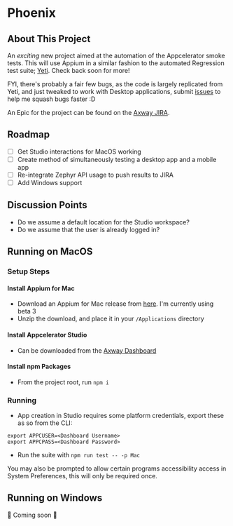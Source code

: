 # Phoenix

## About This Project

An _exciting_ new project aimed at the automation of the Appcelerator smoke tests. This will use Appium in a similar fashion to the automated Regression test suite; [Yeti](https://github.com/appcelerator/yeti). Check back soon for more!

FYI, there's probably a fair few bugs, as the code is largely replicated from Yeti, and just tweaked to work with Desktop applications, submit [issues](https://github.com/appcelerator/phoenix/issues) to help me squash bugs faster :D

An Epic for the project can be found on the [Axway JIRA](https://techweb.axway.com/jira/browse/QE-4017).

## Roadmap

- [ ] Get Studio interactions for MacOS working
- [ ] Create method of simultaneously testing a desktop app and a mobile app
- [ ] Re-integrate Zephyr API usage to push results to JIRA
- [ ] Add Windows support

## Discussion Points

* Do we assume a default location for the Studio workspace?
* Do we assume that the user is already logged in?

## Running on MacOS

### Setup Steps

#### Install Appium for Mac

* Download an Appium for Mac release from [here](https://github.com/appium/appium-for-mac/releases). I'm currently using beta 3
* Unzip the download, and place it in your `/Applications` directory

#### Install Appcelerator Studio

* Can be downloaded from the [Axway Dashboard](https://platform.axway.com)

#### Install npm Packages

* From the project root, run `npm i`

### Running

* App creation in Studio requires some platform credentials, export these as so from the CLI:
```
export APPCUSER=<Dashboard Username>
export APPCPASS=<Dashboard Password>
```

* Run the suite with `npm run test -- -p Mac`

You may also be prompted to allow certain programs accessibility access in System Preferences, this will only be required once.

## Running on Windows

🚧 Coming soon 🚧